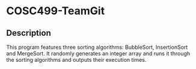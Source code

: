 # COSC499-TeamGit

## Description
This program features three sorting algorithms: BubbleSort, InsertionSort and MergeSort. It randomly generates an integer array and runs it through the sorting algorithms and outputs their execution times. 
